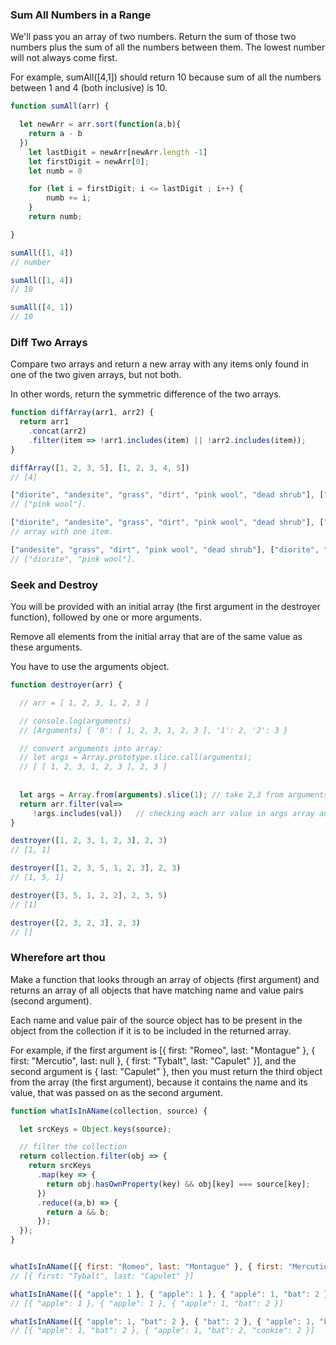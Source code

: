### Sum All Numbers in a Range

We'll pass you an array of two numbers. Return the sum of those two numbers plus the sum of all the numbers between them. The lowest number will not always come first.

For example, sumAll([4,1]) should return 10 because sum of all the numbers between 1 and 4 (both inclusive) is 10.

```js
function sumAll(arr) {

  let newArr = arr.sort(function(a,b){
    return a - b
  })
    let lastDigit = newArr[newArr.length -1]
    let firstDigit = newArr[0];
    let numb = 0

    for (let i = firstDigit; i <= lastDigit ; i++) {
        numb += i;
    }
    return numb;

}

sumAll([1, 4]) 
// number

sumAll([1, 4]) 
// 10

sumAll([4, 1]) 
// 10

```


### Diff Two Arrays

Compare two arrays and return a new array with any items only found in one of the two given arrays, but not both. 

In other words, return the symmetric difference of the two arrays.


```js
function diffArray(arr1, arr2) {
  return arr1
    .concat(arr2)
    .filter(item => !arr1.includes(item) || !arr2.includes(item));
}

diffArray([1, 2, 3, 5], [1, 2, 3, 4, 5]) 
// [4]

["diorite", "andesite", "grass", "dirt", "pink wool", "dead shrub"], ["diorite", "andesite", "grass", "dirt", "dead shrub"] 
// ["pink wool"].

["diorite", "andesite", "grass", "dirt", "pink wool", "dead shrub"], ["diorite", "andesite", "grass", "dirt", "dead shrub"] 
// array with one item.

["andesite", "grass", "dirt", "pink wool", "dead shrub"], ["diorite", "andesite", "grass", "dirt", "dead shrub"] 
// ["diorite", "pink wool"].

```

### Seek and Destroy

You will be provided with an initial array (the first argument in the destroyer function), followed by one or more arguments. 

Remove all elements from the initial array that are of the same value as these arguments.

You have to use the arguments object.


```js
function destroyer(arr) {

  // arr = [ 1, 2, 3, 1, 2, 3 ]

  // console.log(arguments)
  // [Arguments] { '0': [ 1, 2, 3, 1, 2, 3 ], '1': 2, '2': 3 }

  // convert arguments into array:
  // let args = Array.prototype.slice.call(arguments);
  // [ [ 1, 2, 3, 1, 2, 3 ], 2, 3 ]
  
  
  let args = Array.from(arguments).slice(1); // take 2,3 from arguments -> [ 2, 3 ]
  return arr.filter(val=>
     !args.includes(val))   // checking each arr value in args array and returning not included value
}

destroyer([1, 2, 3, 1, 2, 3], 2, 3) 
// [1, 1]

destroyer([1, 2, 3, 5, 1, 2, 3], 2, 3) 
// [1, 5, 1]

destroyer([3, 5, 1, 2, 2], 2, 3, 5) 
// [1]

destroyer([2, 3, 2, 3], 2, 3) 
// []

```

### Wherefore art thou

Make a function that looks through an array of objects (first argument) and returns an array of all objects that have matching name and value pairs (second argument). 

Each name and value pair of the source object has to be present in the object from the collection if it is to be included in the returned array.

For example, if the first argument is [{ first: "Romeo", last: "Montague" }, { first: "Mercutio", last: null }, { first: "Tybalt", last: "Capulet" }], and the second argument is { last: "Capulet" }, then you must return the third object from the array (the first argument), because it contains the name and its value, that was passed on as the second argument.


```js
function whatIsInAName(collection, source) {

  let srcKeys = Object.keys(source);

  // filter the collection
  return collection.filter(obj => {
    return srcKeys
      .map(key => {
        return obj.hasOwnProperty(key) && obj[key] === source[key];
      })
      .reduce((a,b) => {
        return a && b;
      });
  });
}


whatIsInAName([{ first: "Romeo", last: "Montague" }, { first: "Mercutio", last: null }, { first: "Tybalt", last: "Capulet" }], { last: "Capulet" }) 
// [{ first: "Tybalt", last: "Capulet" }]

whatIsInAName([{ "apple": 1 }, { "apple": 1 }, { "apple": 1, "bat": 2 }], { "apple": 1 }) 
// [{ "apple": 1 }, { "apple": 1 }, { "apple": 1, "bat": 2 }]

whatIsInAName([{ "apple": 1, "bat": 2 }, { "bat": 2 }, { "apple": 1, "bat": 2, "cookie": 2 }], { "apple": 1, "bat": 2 }) 
// [{ "apple": 1, "bat": 2 }, { "apple": 1, "bat": 2, "cookie": 2 }]

```
